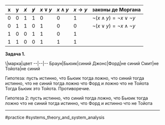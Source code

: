x|y|$\not x$|$\not y$|$x\lor y$|$x\land y$|$x\to y$|законы де Моргана
--|--|--|--|--|--|--|--
0|0|1|1|0|0|1|$\lnot(x\land y)=\lnot x\lor\lnot y$
0|1|1|0|1|0|0|$\lnot(x\lor y)=\lnot x\land\lnot y$
1|0|0|1|1|0|1|
1|1|0|0|1|1|1

**Задача 1.**

\\|марка|цвет
--|--|--
Браун|Бьюик|синий
Джонс|Форд|не синий
Смит|не Тойота|не синий

Гипотеза:
пусть истинно, что Бьюик
тогда ложно, что синий
тогда истинно, что не синий
тогда ложно что Форд и ложно что не Тойота
Тогда Бьюик это Тойота. Противоречие.

Гипотеза 2:
пусть истинно, что синий
тогда ложно, что Бьюик
тогда ложно что не синий
тогда истинно, что Форд и истинно что не Тойота

---
#practice #systems_theory_and_system_analysis 